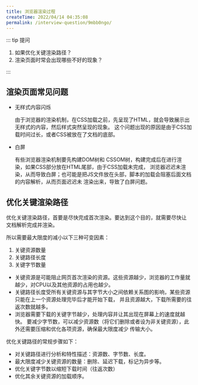 ```yaml
---
title: 浏览器渲染过程
createTime: 2022/04/14 04:35:08
permalink: /interview-question/9mbb0ngo/
---
```


::: tip 提问

1. 如果优化关键渲染路径？
2. 渲染页面时常会出现哪些不好的现象？

:::

## 渲染页面常见问题

- 无样式内容闪烁

  由于浏览器的渲染机制，在CSS加载之前，先呈现了HTML，就会导致展示出无样式的内容，然后样式突然呈现的现象。
  这个问题出现的原因是由于CSS加载时间过长，或者CSS被放在了文档的底部。

- 白屏

  有些浏览器渲染机制要先构建DOM树和 CSSOM树，构建完成后在进行渲染，如果CSS部分放在HTML尾部，由于CSS加载未完成，
  浏览器迟迟未渲染，从而导致白屏；也可能是把JS文件放在头部，脚本的加载会阻塞后面文档的内容解析，从而页面迟迟未
  渲染出来，导致了白屏问题。

## 优化关键渲染路径

优化关键渲染路径，首要是尽快完成首次渲染。要达到这个目的，就需要尽快让 文档解析完成并渲染。

所以需要最大限度的减小以下三种可变因素：

1. 关键资源数量
2. 关键路径长度
3. 关键字节数量

- 关键资源是可能阻止网页首次渲染的资源。这些资源越少，浏览器的工作量就越少，对CPU以及其他资源的占用也越少。
- 关键路径长度受所有关键资源与其字节大小之间依赖关系图的影响，某些资源只能在上一个资源处理完毕后才能开始下载，
  并且资源越大，下载所需要的往返次数就越多。
- 浏览器需要下载的关键字节越少，处理内容并让其出现在屏幕上的速度就越快。
  要减少字节数，可以减少资源数（将它们删除或者设为非关键资源），此外还需要压缩和优化各项资源，确保最大限度减少
  传输大小。

优化关键路径的常规步骤如下：

- 对关键路径进行分析和特性描述：资源数、字节数、长度。
- 最大限度减少关键资源的数量：删除、延迟下载，标记为异步等。
- 优化关键字节数以缩短下载时间（往返次数）
- 优化其余关键资源的加载顺序。
